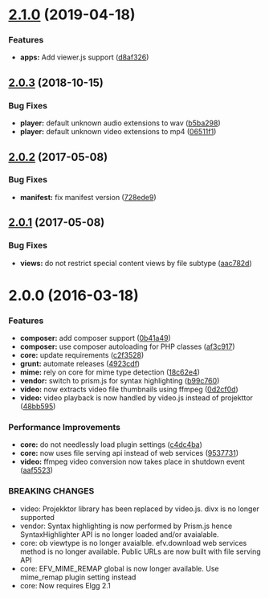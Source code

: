 <a name="2.1.0"></a>
# [2.1.0](https://github.com/hypeJunction/elgg_file_viewer/compare/2.0.3...v2.1.0) (2019-04-18)


### Features

* **apps:** Add viewer.js support ([d8af326](https://github.com/hypeJunction/elgg_file_viewer/commit/d8af326))



<a name="2.0.3"></a>
## [2.0.3](https://github.com/hypeJunction/elgg_file_viewer/compare/2.0.2...v2.0.3) (2018-10-15)


### Bug Fixes

* **player:** default unknown audio extensions to wav ([b5ba298](https://github.com/hypeJunction/elgg_file_viewer/commit/b5ba298))
* **player:** default unknown video extensions to mp4 ([06511f1](https://github.com/hypeJunction/elgg_file_viewer/commit/06511f1))



<a name="2.0.2"></a>
## [2.0.2](https://github.com/hypeJunction/elgg_file_viewer/compare/2.0.1...v2.0.2) (2017-05-08)


### Bug Fixes

* **manifest:** fix manifest version ([728ede9](https://github.com/hypeJunction/elgg_file_viewer/commit/728ede9))



<a name="2.0.1"></a>
## [2.0.1](https://github.com/hypeJunction/elgg_file_viewer/compare/2.0.0...v2.0.1) (2017-05-08)


### Bug Fixes

* **views:** do not restrict special content views by file subtype ([aac782d](https://github.com/hypeJunction/elgg_file_viewer/commit/aac782d))



<a name="2.0.0"></a>
# 2.0.0 (2016-03-18)


### Features

* **composer:** add composer support ([0b41a49](https://github.com/hypeJunction/elgg_file_viewer/commit/0b41a49))
* **composer:** use composer autoloading for PHP classes ([af3c917](https://github.com/hypeJunction/elgg_file_viewer/commit/af3c917))
* **core:** update requirements ([c2f3528](https://github.com/hypeJunction/elgg_file_viewer/commit/c2f3528))
* **grunt:** automate releases ([4923cdf](https://github.com/hypeJunction/elgg_file_viewer/commit/4923cdf))
* **mime:** rely on core for mime type detection ([18c62e4](https://github.com/hypeJunction/elgg_file_viewer/commit/18c62e4))
* **vendor:** switch to prism.js for syntax highlighting ([b99c760](https://github.com/hypeJunction/elgg_file_viewer/commit/b99c760))
* **video:** now extracts video file thumbnails using ffmpeg ([0d2cf0d](https://github.com/hypeJunction/elgg_file_viewer/commit/0d2cf0d))
* **video:** video playback is now handled by video.js instead of projekttor ([48bb595](https://github.com/hypeJunction/elgg_file_viewer/commit/48bb595))

### Performance Improvements

* **core:** do not needlessly load plugin settings ([c4dc4ba](https://github.com/hypeJunction/elgg_file_viewer/commit/c4dc4ba))
* **core:** now uses file serving api instead of web services ([9537731](https://github.com/hypeJunction/elgg_file_viewer/commit/9537731))
* **video:** ffmpeg video conversion now takes place in shutdown event ([aaf5523](https://github.com/hypeJunction/elgg_file_viewer/commit/aaf5523))


### BREAKING CHANGES

* video: Projekktor library has been replaced by video.js. divx is no longer supported
* vendor: Syntax highlighting is now performed by Prism.js hence SyntaxHighlighter API
is no longer loaded and/or avaialable.
* core: ob viewtype is no longer avaialble. efv.download web services method is no
longer available. Public URLs are now built with file serving API
* core: EFV_MIME_REMAP global is now longer available. Use mime_remap plugin setting
instead
* core: Now requires Elgg 2.1



